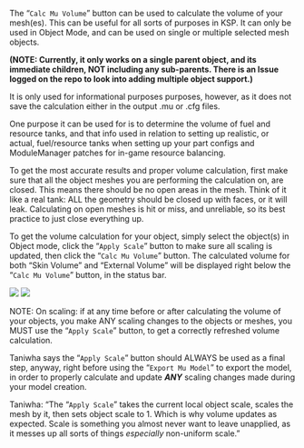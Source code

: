 
The “`Calc Mu Volume`” button can be used to calculate the volume of your mesh(es). This can be useful for all sorts of purposes in KSP. It can only be used in Object Mode, and can be used on single or multiple selected mesh objects.

**(NOTE: Currently, it only works on a single parent object, and its immediate children, NOT including any sub-parents. There is an Issue logged on the repo to look into adding multiple object support.)**

It is only used for informational purposes purposes, however, as it does not save the calculation either in the output .mu or .cfg files.

One purpose it can be used for is to determine the volume of fuel and resource tanks, and that info used in relation to setting up realistic, or actual, fuel/resource tanks when setting up your part configs and ModuleManager patches for in-game resource balancing.

To get the most accurate results and proper volume calculation, first make sure that all the object meshes you are performing the calculation on, are closed. This means there should be no open areas in the mesh. Think of it like a real tank: ALL the geometry should be closed up with faces, or it will leak.
Calculating on open meshes is hit or miss, and unreliable, so its best practice to just close everything up.

To get the volume calculation for your object, simply select the object(s) in Object mode, click the “`Apply Scale`” button to make sure all scaling is updated, then click the “`Calc Mu Volume`” button.
The calculated volume for both “Skin Volume” and “External Volume” will be displayed right below the “`Calc Mu Volume`” button, in the status bar.

![](blob:https://imgur.com/3f947320-4e55-4600-b026-467e3c3955b8)
![](https://imgur.com/a/hpaqUCK)

NOTE: On scaling: if at any time before or after calculating the volume of your objects, you make ANY scaling changes to the objects or meshes, you MUST use the “`Apply Scale`” button, to get a correctly refreshed volume calculation.

Taniwha says the “`Apply Scale`” button should ALWAYS be used as a final step, anyway, right before using the “`Export Mu Model`” to export the model, in order to properly calculate and update _**ANY**_ scaling changes made during your model creation.

Taniwha: “The “`Apply Scale`” takes the current local object scale, scales the mesh by it, then sets object scale to 1. Which is why volume updates as expected.
Scale is something you almost never want to leave unapplied, as it messes up all
sorts of things *_especially_* non-uniform scale.”


